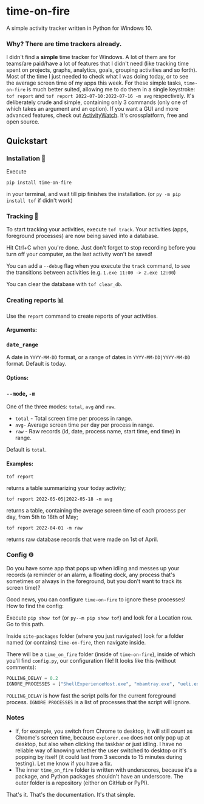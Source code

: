 # time-on-fire
A simple activity tracker written in Python for Windows 10.

### Why? There are time trackers already.
I didn\'t find a **simple** time tracker for Windows. A lot of them are for teams/are paid/have a lot of features that I didn\'t need (like tracking time spent on projects, graphs, analytics, goals, grouping activities and so forth). Most of the time I just needed to check what I was doing today, or to see the average screen time of my apps this week. For these simple tasks, `time-on-fire` is much better suited, allowing me to do them in a single keystroke: `tof report` and `tof report 2022-07-10:2022-07-16 -m avg` respectively. It\'s deliberately crude and simple, containing only 3 commands (only one of which takes an argument and an option). If you want a GUI and more advanced features, check out [ActivityWatch](https://activitywatch.net/ "ActivityWatch"). It\'s crossplatform, free and open source.


## Quickstart
### Installation 💾
Execute
```
pip install time-on-fire
```
in your terminal, and wait till pip finishes the installation. (or `py -m pip install tof` if didn\'t work)

### Tracking 🔎
To start tracking your activities, execute `tof track`. Your activities (apps, foreground processes) are now being saved into a database.

Hit Ctrl+C when you\'re done. Just don\'t forget to stop recording before you turn off your computer, as the last activity won\'t be saved!

You can add a `--debug` flag when you execute the `track` command, to see the transitions between activities (e.g. `1.exe 11:00 -> 2.exe 12:00`)

You can clear the database with `tof clear_db`.
### Creating reports 📊
Use the `report` command to create reports of your activities.
#### Arguments:
### `date_range`
A date in `YYYY-MM-DD` format, or a range of dates in `YYYY-MM-DD|YYYY-MM-DD`  format.  Default is today.  

#### Options:
### `--mode`, `-m`
One of the three modes: `total`, `avg` and `raw`.
- `total` - Total screen time per process in range.
- `avg`- Average screen time per day per process in range.
- `raw` - Raw records (id, date, process name, start time, end time) in range.

Default is `total`.


#### Examples:
```
tof report
```
returns a table summarizing your today activity;
<br/>
```
tof report 2022-05-05|2022-05-18 -m avg
```
returns a table, containing the average screen time of each process per day, from
5th to 18th of May;
<br/>

```
tof report 2022-04-01 -m raw
```
returns raw database records that were made on 1st of April.

### Config ⚙️
Do you have some app that pops up when idling and messes up your records (a reminder or an alarm, a floating dock, any process that\'s sometimes or always in the foreground, but you don\'t want to track its screen time)?

Good news, you can configure `time-on-fire` to ignore these processes!
How to find the config:

Execute `pip show tof` (or `py--m pip show tof`) and look for a Location row. Go to this path.

Inside `site-packages` folder (where you just navigated) look for a folder named (or contains) `time-on-fire`, then navigate inside.

There will be a `time_on_fire` folder (inside of `time-on-fire`), inside of which you\'ll find `config.py`, our configuration file!
It looks like this (without comments):
``` python
POLLING_DELAY = 0.2
IGNORE_PROCESSES = ["ShellExperienceHost.exe", "mbamtray.exe", "ueli.exe", "explorer.exe"]
```
`POLLING_DELAY` is how fast the script polls for the current foreground process.
`IGNORE PROCESSES` is a list of processes that the script will ignore. 

### Notes
- If, for example, you switch from Chrome to desktop, it will still count as Chrome\'s screen time, because `explorer.exe` does not only pop up at desktop, but also when clicking the taskbar or just idling. I have no reliable way of knowing whether the user switched to desktop or it\'s popping by itself (it could last from 3 seconds to 15 minutes during testing). Let me know if you have a fix.
- The inner `time_on_fire` folder is written with underscores, because it\'s a package, and Python packages shouldn\'t have an underscore. The outer folder is a repository (either on GitHub or PyPI).

That\'s it. That\'s the documentation. It\'s that simple.